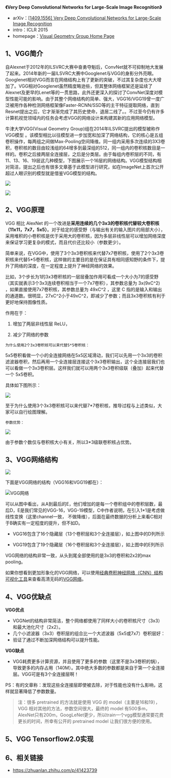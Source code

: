 **《Very Deep Convolutional Networks for Large-Scale Image Recognition》**

- arXiv：[[1409.1556\] Very Deep Convolutional Networks for Large-Scale Image Recognition](https://link.zhihu.com/?target=https%3A//arxiv.org/abs/1409.1556)
- intro：ICLR 2015
- homepage：[Visual Geometry Group Home Page](https://link.zhihu.com/?target=http%3A//www.robots.ox.ac.uk/~vgg/research/very_deep/)

## **1、VGG简介**

自Alexnet于2012年的ILSVRC大赛中奋勇夺魁后，ConvNet就不可抑制地大发展了起来。2014年新的一届ILSVRC大赛中Googlenet与VGG的身影分外亮眼。Googlenet相对VGG而言在网络结构上有了更新的突破，不过其复杂度也大大增加了。VGG相对Googlenet虽然精度略逊些，但其整体网络框架还是延续了Alexnet及更早的Lenet等的一贯思路，此外还更深入的探讨了ConvNet深度对模型性能可能的影响。由于其整个网络结构的简单、强大，VGG16/VGG19曾一度广泛被用作各种检测网络框架像Faster-RCNN/SSD等的主干特征提取网络，直到Resnet提出之后，它才渐渐完成了其历史使命，退居二线了。。不过至今仍有许多计算机视觉领域内的任务会考虑VGG的网络设计来构建其新的应用网络模型。

牛津大学VGG(Visual Geometry Group)组在2014年ILSVRC提出的模型被称作VGG模型 。该模型相比以往模型进一步加宽和加深了网络结构，它的核心是五组卷积操作，每两组之间做Max-Pooling空间降维。同一组内采用多次连续的3X3卷积，卷积核的数目由较浅组的64增多到最深组的512，同一组内的卷积核数目是一样的。卷积之后接两层全连接层，之后是分类层。由于每组内卷积层的不同，有11、13、16、19层这几种模型，下图展示一个16层的网络结构。VGG模型结构相对简洁，提出之后也有很多文章基于此模型进行研究，如在ImageNet上首次公开超过人眼识别的模型就是借鉴VGG模型的结构。

![](https://freeshow.oss-cn-beijing.aliyuncs.com/blog/20200414151535.png)

![](https://freeshow.oss-cn-beijing.aliyuncs.com/blog/20200414145643.png)

## 2、VGG原理

VGG 相比 AlexNet 的一个改进是**采用连续的几个3x3的卷积核代替较大卷积核（11x11，7x7，5x5）**。对于给定的感受野（与输出有关的输入图片的局部大小），采用堆积的小卷积核是优于采用大的卷积核，因为多层非线性层可以增加网络深度来保证学习更复杂的模式，而且代价还比较小（参数更少）。

简单来说，在VGG中，使用了3个3x3卷积核来代替7x7卷积核，使用了2个3x3卷积核来代替5*5卷积核，这样做的主要目的是在保证具有相同感知野的条件下，提升了网络的深度，在一定程度上提升了神经网络的效果。

比如，3个步长为1的3x3卷积核的一层层叠加作用可看成一个大小为7的感受野（其实就表示3个3x3连续卷积相当于一个7x7卷积），其参数总量为 3x(9xC^2) ，如果直接使用7x7卷积核，其参数总量为 49xC^2 ，这里 C 指的是输入和输出的通道数。很明显，27xC^2小于49xC^2，即减少了参数；而且3x3卷积核有利于更好地保持图像性质。

作用在于：

1. 增加了两层非线性层 ReLU，

2. 减少了网络的参数

`为什么使用2个3x3卷积核可以来代替5*5卷积核：`

5x5卷积看做一个小的全连接网络在5x5区域滑动，我们可以先用一个3x3的卷积滤波器卷积，然后再用一个全连接层连接这个3x3卷积输出，这个全连接层我们也可以看做一个3x3卷积层。这样我们就可以用两个3x3卷积级联（叠加）起来代替一个 5x5卷积。

具体如下图所示：

![](https://freeshow.oss-cn-beijing.aliyuncs.com/blog/20200414153310.png)

至于为什么使用3个3x3卷积核可以来代替7*7卷积核，推导过程与上述类似，大家可以自行绘图理解。

`参数优势：`

![](https://freeshow.oss-cn-beijing.aliyuncs.com/blog/20200414153523.png)

由于参数个数仅与卷积核大小有关，所以3*3级联卷积核占优势。

## **3、VGG网络结构**

![](https://freeshow.oss-cn-beijing.aliyuncs.com/blog/vgg16.png)

下面是VGG网络的结构（VGG16和VGG19都在）：

![VGG网络](https://freeshow.oss-cn-beijing.aliyuncs.com/blog/20200414155459.png)

可以从图中看出，从A到最后的E，他们增加的是每一个卷积组中的卷积层数，最后D，E是我们常见的VGG-16，VGG-19模型，C中作者说明，在引入1*1是考虑做线性变换（这里channel一致， 不做降维），后面在最终数据的分析上来看C相对于B确实有一定程度的提升，但不如D。

- VGG16包含了16个隐藏层（13个卷积层和3个全连接层），如上图中的D列所示

- VGG19包含了19个隐藏层（16个卷积层和3个全连接层），如上图中的E列所示

VGG网络的结构非常一致，从头到尾全部使用的是3x3的卷积和2x2的max pooling。

如果你想看到更加形象化的VGG网络，可以使用[经典卷积神经网络（CNN）结构可视化工具](https://link.zhihu.com/?target=https%3A//mp.weixin.qq.com/s/gktWxh1p2rR2Jz-A7rs_UQ)来查看高清无码的[VGG网络](https://link.zhihu.com/?target=https%3A//dgschwend.github.io/netscope/%23/preset/vgg-16)。

## **4、VGG优缺点**

**VGG优点**

- VGGNet的结构非常简洁，整个网络都使用了同样大小的卷积核尺寸（3x3）和最大池化尺寸（2x2）。
- 几个小滤波器（3x3）卷积层的组合比一个大滤波器（5x5或7x7）卷积层好：
- 验证了通过不断加深网络结构可以提升性能。

**VGG缺点**

- VGG耗费更多计算资源，并且使用了更多的参数（这里不是3x3卷积的锅），导致更多的内存占用（140M）。其中绝大多数的参数都是来自于第一个全连接层。VGG可是有3个全连接层啊！

PS：有的文章称：发现这些全连接层即使被去除，对于性能也没有什么影响，这样就显著降低了参数数量。

> 注：很多 pretrained 的方法就是使用 VGG 的 model（主要是16和19），VGG 相对其他的方法，参数空间很大，最终的 model 有500多m，AlexNet只有200m，GoogLeNet更少，所以train一个vgg模型通常要花费更长的时间，所幸有公开的 pretrained model 让我们很方便的使用。

## 5、VGG Tensorflow2.0实现



## 6、相关链接

- https://zhuanlan.zhihu.com/p/41423739